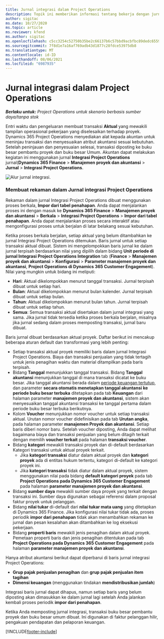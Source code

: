 ```yaml
---
title: Jurnal integrasi dalam Project Operations
description: Topik ini memberikan informasi tentang bekerja dengan jurnal Integrasi dalam Project Operations.
author: sigitac
ms.date: 10/27/2020
ms.topic: article
ms.reviewer: kfend
ms.author: sigitac
ms.openlocfilehash: c5cc3254c52750b35be2c66137b6c57bbd9acbfbc89dedc6559059a89c8e2393
ms.sourcegitcommit: 7f8d1e7a16af769adb43d1877c28fdce53975db8
ms.translationtype: MT
ms.contentlocale: id-ID
ms.lasthandoff: 08/06/2021
ms.locfileid: "6987935"
---
```

# <a name="integration-journal-in-project-operations"></a>Jurnal integrasi dalam Project Operations

_**Berlaku untuk:** Project Operations untuk skenario berbasis sumber daya/tanpa stok_

Entri waktu dan pengeluaran membuat transaksi **Aktual** yang mewakili tampilan operasional pekerjaan yang diselesaikan terhadap proyek. Dynamics 365 Project Operations menyediakan alat kepada akuntan untuk meninjau transaksi dan menyesuaikan atribut akuntansi sesuai kebutuhan. Setelah peninjauan dan penyesuaian selesai, transaksi diposting ke buku besar pembantu proyek dan buku besar Umum. Akuntan dapat melakukan kegiatan ini menggunakan jurnal **Integrasi Project Operations** jurnal(**Dynamics 365 Finance** > **Manajemen proyek dan akuntansi** > **Jurnal** > **Integrasi Project Operations**.

![Alur jurnal integrasi.](./media/IntegrationJournal.png)

### <a name="create-records-in-the-project-operations-integration-journal"></a>Membuat rekaman dalam Jurnal integrasi Project Operations

Rekaman dalam jurnal Integrasi Project Operations dibuat menggunakan proses berkala, **Impor dari tabel penahapan**. Anda dapat menjalankan proses ini dengan masuk ke **Dynamics 365 Finance** > **Manajemen proyek dan akuntansi** > **Berkala** > **Integrasi Project Operations** > **Impor dari tabel penahapan**. Anda dapat menjalankan proses secara interaktif atau mengonfigurasi proses untuk berjalan di latar belakang sesuai kebutuhan.

Ketika proses berkala berjalan, setiap aktual yang belum ditambahkan ke jurnal Integrasi Project Operations ditemukan. Baris jurnal untuk setiap transaksi aktual dibuat.
Sistem ini mengelompokkan baris jurnal ke dalam jurnal terpisah berdasarkan nilai yang dipilih dalam bidang **Unit periode di jurnal Integrasi Project Operations Integration** tab (**Finance** > **Manajemen proyek dan akuntansi** > **Konfigurasi** > **Parameter manajemen proyek dan akuntansi**, **Project Operations di Dynamics 365 Customer Engagement**). Nilai yang mungkin untuk bidang ini meliputi:

  - **Hari**: Aktual dikelompokkan menurut tanggal transaksi. Jurnal terpisah dibuat untuk setiap hari.
  - **Bulan**: Aktual dikelompokkan menurut bulan kalender. Jurnal terpisah dibuat untuk setiap bulan.
  - **Tahun**: Aktual dikelompokkan menurut bulan tahun. Jurnal terpisah dibuat untuk setiap tahun.
  - **Semua**: Semua transaksi aktual disertakan dalam jurnal integrasi yang sama. Jika jurnal tidak tersedia ketika proses berkala berjalan, misalnya jika jurnal sedang dalam proses memposting transaksi, jurnal baru dibuat.

Baris jurnal dibuat berdasarkan aktual proyek. Daftar berikut ini mencakup beberapa aturan default dan transformasi yang lebih penting:

  - Setiap transaksi aktual proyek memiliki baris dalam jurnal Integrasi Project Operations. Biaya dan transaksi penjualan yang tidak tertagih untuk jenis penagihan waktu dan material ditampilkan pada baris terpisah.
  - Bidang **Tanggal** menunjukkan tanggal transaksi. Bidang **Tanggal akuntansi** menunjukkan tanggal di mana transaksi dicatat ke buku besar. Jika tanggal akuntansi berada dalam [periode keuangan tertutup](/dynamics365/finance/general-ledger/close-general-ledger-at-period-end), dan parameter **secara otomatis menetapkan tanggal akuntansi ke periode buku besar terbuka** ditetapkan pada tab **Keuangan** dari halaman parameter **manajemen proyek dan akuntansi**, sistem akan menyesuaikan tanggal akuntansi transaksi ke tanggal pertama dalam periode buku besar terbuka berikutnya.
  - Kolom **Voucher** menunjukkan nomor voucher untuk setiap transaksi aktual. Urutan nomor voucher didefinisikan pada tab **Urutan angka**, pada halaman parameter **manajemen Proyek dan akuntansi**. Setiap baris diberi nomor baru. Setelah voucher diposting, Anda dapat melihat bagaimana biaya dan transaksi penjualan yang belum ditagih terkait dengan memilih **voucher terkait** pada halaman **transaksi voucher**.
  - Bidang **kategori** mewakili transaksi proyek dan di-default berdasarkan Kategori transaksi untuk aktual proyek terkait.
    - Jika **kategori transaksi** diatur dalam aktual proyek dan **kategori proyek** ada di entitas hukum tertentu, kategori di-default ke kategori proyek ini.
    - Jika **kategori transaksi** tidak diatur dalam aktual proyek, sistem menggunakan nilai pada bidang **default kategori proyek** pada tab **Project Operations pada Dynamics 365 Customer Engagement** pada halaman **parameter manajemen proyek dan akuntansi**.
  - Bidang **sumber daya** mewakili sumber daya proyek yang terkait dengan transaksi ini. Sumber daya digunakan sebagai referensi dalam proposal faktur proyek untuk pelanggan.
  - Bidang **nilai tukar** di-default dari **nilai tukar mata uang** yang ditetapkan di Dynamics 365 Finance. Jika konfigurasi nilai tukar tidak ada, proses periodik **impor dari penahapan** tidak akan menambahkan rekaman ke jurnal dan pesan kesalahan akan ditambahkan ke log eksekusi pekerjaan.
  - Bidang **properti baris** mewakili jenis penagihan dalam aktual proyek. Pemetaan properti baris dan jenis penagihan ditentukan pada tab **Project Operations pada Dynamics 365 Customer Engagement** pada halaman **parameter manajemen proyek dan akuntansi**.

Hanya atribut akuntansi berikut dapat diperbarui di baris jurnal integrasi Project Operations:

- **Grup pajak penjualan penagihan** dan **grup pajak penjualan item tagihan**
- **Dimensi keuangan** (menggunakan tindakan **mendistribusikan jumlah**)

Integrasi baris jurnal dapat dihapus, namun setiap baris yang belum diposting akan dimasukkan ke dalam jurnal lagi setelah Anda jalankan kembali proses periodik **impor dari penahapan**.

Ketika Anda memposting jurnal integrasi, transaksi buku besar pembantu proyek dan buku besar umum dibuat. Ini digunakan di faktur pelanggan hilir, pengakuan pendapatan dan pelaporan keuangan.


[!INCLUDE[footer-include](../includes/footer-banner.md)]
